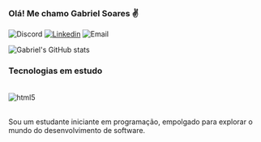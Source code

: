 
### Olá! Me chamo Gabriel Soares ✌️

![Discord](https://img.shields.io/badge/Discord-7289DA?style=for-the-badge&logo=discord&logoColor=white) 
[![Linkedin](https://img.shields.io/badge/LinkedIn-0077B5?style=for-the-badge&logo=linkedin&logoColor=white)](https://www.linkedin.com/in/sgabriell/)
![Email](https://img.shields.io/badge/Gmail-D14836?style=for-the-badge&logo=gmail&logoColor=white)

![Gabriel's GitHub stats](https://github-readme-stats.vercel.app/api?username=sGabrielSoares&show_icons=true&theme=radical&locale=pt-br)

### Tecnologias em estudo

<div style="display: inline_block"><br/>
<img align="center" alt="html5" src="https://img.shields.io/badge/JavaScript-323330?style=for-the-badge&logo=javascript&logoColor=F7DF1E" />
<div><br/>

Sou um estudante iniciante em programação, empolgado para explorar o mundo do desenvolvimento de software.
